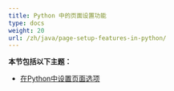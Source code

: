 ```yaml
---
title: Python 中的页面设置功能
type: docs
weight: 20
url: /zh/java/page-setup-features-in-python/
---
```


**本节包括以下主题：** 
- [在Python中设置页面选项](/cells/zh/java/setting-page-options-in-python/)
